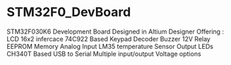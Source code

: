 # STM32F0_DevBoard

STM32F030K6 Development Board Designed in Altium Designer
Offering :
  LCD 16x2 infercace
  74C922 Based Keypad Decoder
  Buzzer
  12V Relay
  EEPROM Memory
  Analog Input
  LM35 temperature Sensor
  Output LEDs
  CH340T Based USB to Serial
  Multiple input/output Voltage options
  
